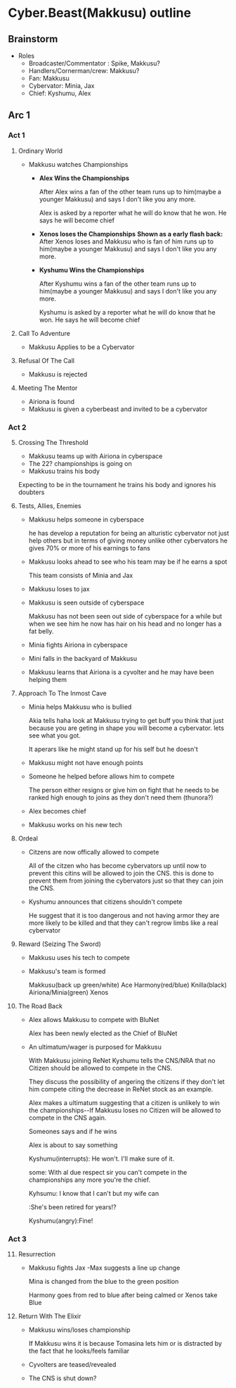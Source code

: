 # Cyber.Beast(Makkusu) outline
## Brainstorm

- Roles
  - Broadcaster/Commentator : Spike, Makkusu?
  - Handlers/Cornerman/crew: Makkusu?
  - Fan: Makkusu
  - Cybervator: Minia, Jax 
  - Chief: Kyshumu, Alex

## Arc 1
###	Act 1
1. Ordinary World
	- Makkusu watches Championships
		- **Alex Wins the Championships**
		
			After Alex wins a fan of the other team runs up to him(maybe a younger Makkusu) and says I don't like you any more.

			Alex is asked by a reporter what he will do know that he won. He says he will become chief
			
		- **Xenos loses the Championships**
			**Shown as a early flash back:**
			After Xenos loses and Makkusu who is fan of him runs up to him(maybe a younger Makkusu) and says I don't like you any more.
		- **Kyshumu Wins the Championships**
			
			After Kyshumu wins a fan of the other team runs up to him(maybe a younger Makkusu) and says I don't like you any more.

			Kyshumu is asked by a reporter what he will do know that he won. He says he will become chief
			
2. Call To Adventure 
	- Makkusu Applies to be a Cybervator
3. Refusal Of The Call
	- Makkusu is rejected
4. Meeting The Mentor
	- Airiona is found
	- Makkusu is given a cyberbeast and invited to be a cybervator
###	Act 2
5. Crossing The Threshold
	- Makkusu teams up with Airiona in cyberspace
	- The 22? championships is going on
	- Makkusu trains his body
		
	Expecting to be in the tournament he trains his body and ignores his doubters
	
6. Tests, Allies, Enemies	
	- Makkusu helps someone in cyberspace 
		
		he has develop a reputation for being an alturistic cybervator not just help others but in terms of giving money unlike other cybervators he gives 70% or more of his earnings to fans
	- Makkusu looks ahead to see who his team may be if he earns a spot
	
		This team consists of Minia and Jax	
	- Makkusu loses to jax 

	- Makkusu is seen outside of cyberspace
	
		Makkusu has not been seen out side of cyberspace for a while but when we see him he now has hair on his head and no longer has a fat belly.		
		
	- Minia fights Airiona in cyberspace
	- Mini falls in the backyard of Makkusu
	- Makkusu learns that Airiona is a cyvolter and he may have been helping them
7. Approach To The Inmost Cave
	- Minia helps Makkusu who is bullied
	
		Akia tells haha look at Makkusu trying to get buff you think that just because you are geting in shape you will become a cybervator. lets see what you got.
		
		It aperars like he might stand up for his self but he doesn't
	- Makkusu might not have enough points
	- Someone he helped before allows him to compete
	
		The person either resigns or give him on fight that he needs to be ranked high enough to joins as they don't need them (thunora?)
		

		
	- Alex becomes chief
	- Makkusu works on his new tech
8. Ordeal
	- Citzens are now offically allowed to compete
		
		All of the citzen who has become cybervators up until now to prevent this citins will be allowed to join the CNS. this is done to prevent them from joining the cybervators just so that they can join the CNS.		
	
	- Kyshumu announces that citizens shouldn't compete
		
		He suggest that it is too dangerous and not having armor they are more likely to be killed and that they can't regrow limbs like a real cybervator
		
	
9. Reward (Seizing The Sword)
	- Makkusu uses his tech to compete
	- Makkusu's team is formed
	
		Makkusu(back up green/white) Ace Harmony(red/blue) Knilla(black) Airiona/Minia(green) Xenos
10. The Road Back
	- Alex allows Makkusu to compete with BluNet
	
		Alex has been newly elected as the Chief of BluNet
	
	- An ultimatum/wager is purposed for Makkusu
	
		With Makkusu joining ReNet Kyshumu tells the CNS/NRA that no Citizen should be allowed to compete in the CNS.

		They discuss the possibility of angering the citizens if they don't let him compete citing the decrease in ReNet stock as an example.

		Alex makes a ultimatum suggesting that a citizen is unlikely to win the championships--If Makkusu loses no Citizen will be allowed to compete in the CNS again.

		Someones says and if he wins

		Alex is about to say something

		Kyshumu(interrupts): He won't. I'll make sure of it.

		some: With al due respect sir you can't compete in the championships any more you're the chief.

		Kyhsumu: I know that I can't but my wife can

		:She's been retired for years!?

		Kyshumu(angry):Fine!
###	Act 3
11. Resurrection
	- Makkusu fights Jax
		-Max suggests a line up change
		
		Mina is changed from the blue to the green position

		Harmony goes from red to blue after being calmed or Xenos take Blue
12. Return With The Elixir
	- Makkusu wins/loses championship
	
		If Makkusu wins it is because Tomasina lets him or is distracted by the fact that he looks/feels familiar
		
	- Cyvolters are teased/revealed
	- The CNS is shut down?
